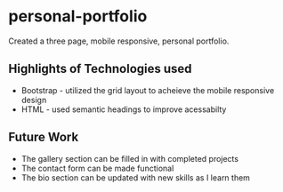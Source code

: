 # personal-portfolio
Created a three page, mobile responsive, personal portfolio.

## Highlights of Technologies used
* Bootstrap - utilized the grid layout to acheieve the mobile responsive design
* HTML - used semantic headings to improve acessabilty

## Future Work 
* The gallery section can be filled in with completed projects 
* The contact form can be made functional
* The bio section can be updated with new skills as I learn them
